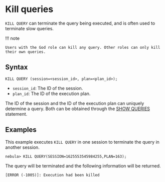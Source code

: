 # Kill queries

`KILL QUERY` can terminate the query being executed, and is often used to terminate slow queries.

!!! note

    Users with the God role can kill any query. Other roles can only kill their own queries.

## Syntax

```ngql
KILL QUERY (session=<session_id>, plan=<plan_id>);
```

- `session_id`: The ID of the session.
- `plan_id`: The ID of the execution plan.

The ID of the session and the ID of the execution plan can uniquely determine a query. Both can be obtained through the [SHOW QUERIES](../7.general-query-statements/6.show/18.show-queries.md) statement.

## Examples

This example executes `KILL QUERY` in one session to terminate the query in another session.

```ngql
nebula> KILL QUERY(SESSION=1625553545984255,PLAN=163);
```

The query will be terminated and the following information will be returned.

```ngql
[ERROR (-1005)]: Execution had been killed
```
